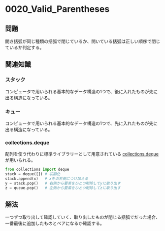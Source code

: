 # 0020_Valid_Parentheses

## 問題

開き括弧が同じ種類の括弧で閉じているか、開いている括弧は正しい順序で閉じているか判定する。

## 関連知識

### スタック

コンピュータで用いられる基本的なデータ構造の1つで、後に入れたものが先に出る構造になっている。

### キュー

コンピュータで用いられる基本的なデータ構造の1つで、先に入れたものが先に出る構造になっている。

### collections.deque

配列を使う代わりに標準ライブラリーとして用意されている [collections.deque](https://docs.python.org/ja/3/library/collections.html#collections.deque) が用いられる。
```python
from collections import deque
stack = deque([]) # 初期化
stack.append(x)   # xをの右側につけ加える
y = stack.pop()   # 右側から要素をひとつ削除してyに取り出す
z = queue.pop()   # 左側から要素をひとつ削除してzに取り出す
```

## 解法

一つずつ取り出して確認していく、取り出したものが閉じる括弧でだった場合、一番最後に追加したものとペアになるか確認する。
